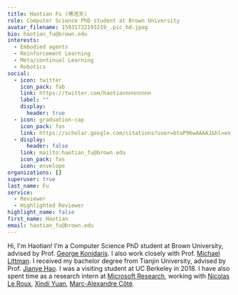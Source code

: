 ```yaml
---
title: Haotian Fu (傅浩天)
role: Computer Science PhD student at Brown University
avatar_filename: 15931722193219_.pic_hd.jpeg
bio: haotian_fu@brown.edu
interests:
  - Embodied agents
  - Reinforcement Learning
  - Meta/continual Learning
  - Robotics
social:
  - icon: twitter
    icon_pack: fab
    link: https://twitter.com/haotiannnnnnnnn
    label: ""
    display:
      header: true
  - icon: graduation-cap
    icon_pack: fas
    link: https://scholar.google.com/citations?user=btaP96wAAAAJ&hl=en
  - display:
      header: false
    link: mailto:haotian_fu@brown.edu
    icon_pack: fas
    icon: envelope
organizations: []
superuser: true
last_name: Fu
service:
  - Reviewer
  - Highlighted Reviewer
highlight_name: false
first_name: Haotian
email: haotian_fu@brown.edu
---
```

Hi, I'm Haotian! I'm a Computer Science PhD student at Brown University, advised by Prof. [George Konidaris](https://cs.brown.edu/people/gdk/). I also work closely with Prof. [Michael Littman](https://www.littmania.com/). I received my bachelor degree from Tianjin University, advised by Prof. [Jianye Hao](http://www.icdai.org/jianye.html). I was a visiting student at UC Berkeley in 2018. I﻿ have also spent time as a research intern at [Microsoft Research](https://www.microsoft.com/en-us/research/lab/microsoft-research-montreal/), working with [Nicolas Le Roux](https://nicolas.le-roux.name/), [Xindi Yuan](https://xingdi-eric-yuan.github.io/), [
Marc-Alexandre Côté](https://www.microsoft.com/en-us/research/people/macote/).
